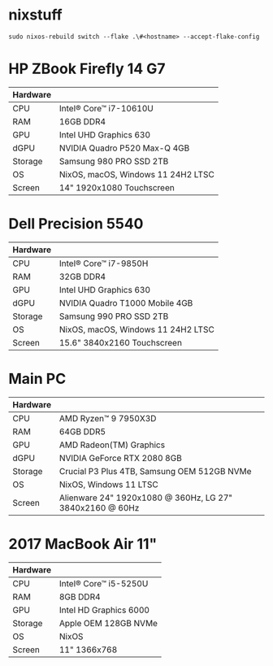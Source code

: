 # nixstuff
`sudo nixos-rebuild switch --flake .\#<hostname> --accept-flake-config`

# HP ZBook Firefly 14 G7 
| Hardware  | |
| ------------- | ------------- |
| CPU  | Intel® Core™ i7-10610U |
| RAM  | 16GB DDR4 |
| GPU  | Intel UHD Graphics 630  |
| dGPU  | NVIDIA Quadro P520 Max-Q 4GB  |
| Storage  | Samsung 980 PRO SSD 2TB |
| OS  | NixOS, macOS,  Windows 11 24H2 LTSC  |
| Screen  | 14" 1920x1080 Touchscreen  |

# Dell Precision 5540
| Hardware  | |
| ------------- | ------------- |
| CPU  | Intel® Core™ i7-9850H |
| RAM  | 32GB DDR4 |
| GPU  | Intel UHD Graphics 630  |
| dGPU  | NVIDIA Quadro T1000 Mobile 4GB  |
| Storage  | Samsung 990 PRO SSD 2TB |
| OS  | NixOS, macOS, Windows 11 24H2 LTSC |
| Screen  | 15.6" 3840x2160 Touchscreen  |

# Main PC
| Hardware  | |
| ------------- | ------------- |
| CPU  | AMD Ryzen™ 9 7950X3D |
| RAM  | 64GB DDR5 |
| GPU  | AMD Radeon(TM) Graphics  |
| dGPU  | NVIDIA GeForce RTX 2080 8GB  |
| Storage  | Crucial P3 Plus 4TB, Samsung OEM 512GB NVMe |
| OS  | NixOS, Windows 11 LTSC |
| Screen  | Alienware 24" 1920x1080 @ 360Hz, LG 27" 3840x2160 @ 60Hz  |

# 2017 MacBook Air 11"
| Hardware  | |
| ------------- | ------------- |
| CPU  | Intel® Core™ i5-5250U |
| RAM  | 8GB DDR4 |
| GPU  | Intel HD Graphics 6000  |
| Storage  | Apple OEM 128GB NVMe |
| OS  | NixOS |
| Screen  | 11" 1366x768  |

